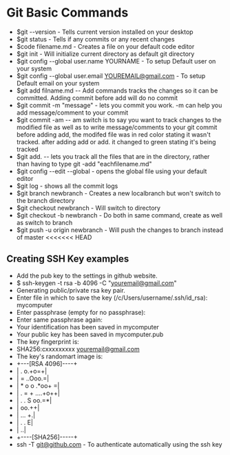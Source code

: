 # Git Basic Commands
- $git --version   - Tells current version installed on your desktop
- $git status - Tells if any commits or any recent changes
- $code filename.md - Creates a file on your default code editor
- $git init - Will initialize current directory as default git directory
- $git config --global user.name YOURNAME  - To setup Default user on your system
- $git config --global user.email YOUREMAIL@gmail.com - To setup Default email on your system
- $git add filname.md -- Add commands tracks the changes so it can be committed. Adding commit before add will do no commit
- $git commit -m "message" - lets you commit you work. -m can help you add message/comment to your commit
- $git commit -am -- am switch is to say you want to track changes to the modified file as well as to write message/comments to your git commit before adding add, the modifed file was in red color stating it wasn't tracked. after adding add or add. it changed to green stating it's being tracked
- $git add. -- lets you track all the files that are in the directory, rather than having to type git -add "eachfilename.md"
- $git config --edit --global - opens the global file using your default editor
- $git log - shows all the commit logs
- $git branch newbranch - Creates a new localbranch but won't switch to the branch directory
- $git checkout newbranch - Will switch to directory
- $git checkout -b newbranch - Do both in same command, create as well as switch to branch
- $git push -u origin newbranch - Will push the changes to branch instead of master
<<<<<<< HEAD
## Creating SSH Key examples
- Add the pub key to the settings in github website. 
- $ ssh-keygen -t rsa -b 4096 -C "youremail@gmail.com"
- Generating public/private rsa key pair.
- Enter file in which to save the key (/c/Users/username/.ssh/id_rsa): mycomputer
- Enter passphrase (empty for no passphrase):
- Enter same passphrase again:
- Your identification has been saved in mycomputer
- Your public key has been saved in mycomputer.pub
- The key fingerprint is:
- SHA256:cxxxxxxxxx youremail@gmail.com
- The key's randomart image is:
- +---[RSA 4096]----+
- |      .    o.+o=+|
- |     =    ..Ooo.=|
- |    * o o .*oo+ =|
- |   . = + ....+o++|
- |    . . S   oo.=*|
- |            oo.++|
- |           ... +.|
- |            . . E|
- |               ..|
- +----[SHA256]-----+
- ssh -T git@github.com - To authenticate automatically using the ssh key

